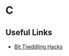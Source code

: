 
# C

## Useful Links
  * [Bit Tiwddling Hacks](http://graphics.stanford.edu/~seander/bithacks.html)

